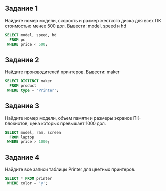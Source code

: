 ## Задание 1

Найдите номер модели, скорость и размер жесткого диска для всех ПК стоимостью менее 500 дол. Вывести: model, speed и hd

```sql
SELECT model, speed, hd 
  FROM pc 
 WHERE price < 500;
```

## Задание 2

Найдите производителей принтеров. Вывести: maker

```sql
SELECT DISTINCT maker
  FROM product
 WHERE type = 'Printer';
```

## Задание 3

Найдите номер модели, объем памяти и размеры экранов ПК-блокнотов, цена которых превышает 1000 дол.

```sql
SELECT model, ram, screen
  FROM laptop
 WHERE price > 1000;
```

## Задание 4

Найдите все записи таблицы Printer для цветных принтеров.

```sql
SELECT * FROM printer
 WHERE color = 'y';
```

